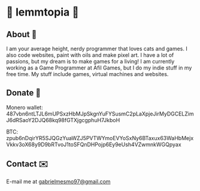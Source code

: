 # 🦋 lemmtopia 🦋

## About 📔

I am your average height, nerdy programmer that loves cats and games. I also code websites, paint with oils and make pixel art. I have a lot of passions, but my dream is to make games for a living!
I am currently working as a Game Programmer at Afil Games, but I do my indie stuff in my free time. My stuff include games, virtual machines and websites.

## Donate 💸

Monero wallet: 487vbn6ntLTJL6mUPSxzHbMJpSkgnYuFYSusmC2pLaXpjeJirMyDGCELZimJ6dRSaoY2DJQ68kq98fGTXjgcgphuH7JkboH

BTC: zpub6nDqirYR5SJQGzYuaWZJ5PVTWYmoEVYoSxNy6BTaxux63WaHbMejxVkkv3oX68y9D9bRTvoJ1toSFQnDHPojp6Ey9eUsh4VZwmnkWGQpyax

## Contact ✉️

E-mail me at gabrielmesmo97@gmail.com

<!---
lemmtopia/lemmtopia is a ✨ special ✨ repository because its `README.md` (this file) appears on your GitHub profile.
You can click the Preview link to take a look at your changes.
--->
